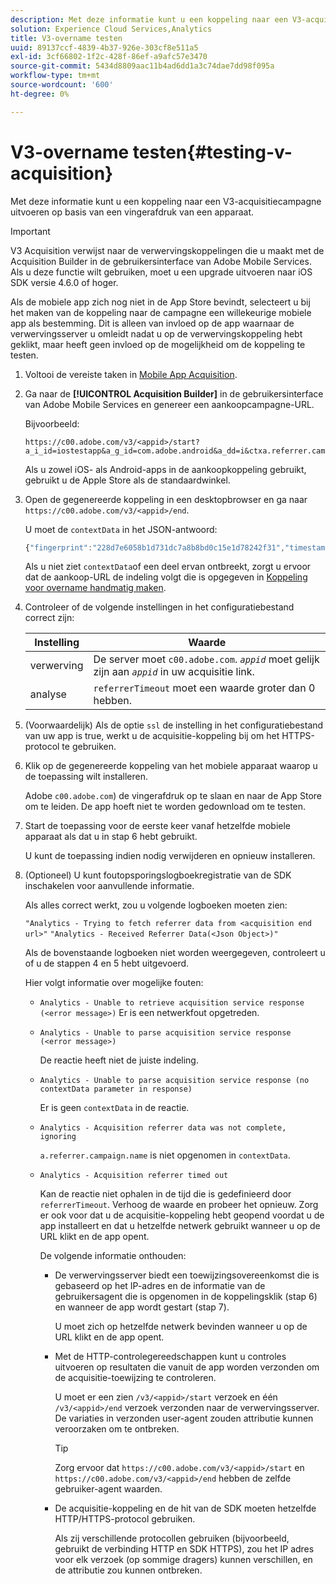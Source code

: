 ```yaml
---
description: Met deze informatie kunt u een koppeling naar een V3-acquisitiecampagne uitvoeren op basis van een vingerafdruk van een apparaat.
solution: Experience Cloud Services,Analytics
title: V3-overname testen
uuid: 89137ccf-4839-4b37-926e-303cf8e511a5
exl-id: 3cf66802-1f2c-428f-86ef-a9afc57e3470
source-git-commit: 5434d8809aac11b4ad6dd1a3c74dae7dd98f095a
workflow-type: tm+mt
source-wordcount: '600'
ht-degree: 0%

---
```


# V3-overname testen{#testing-v-acquisition}

Met deze informatie kunt u een koppeling naar een V3-acquisitiecampagne uitvoeren op basis van een vingerafdruk van een apparaat.

>[!IMPORTANT]
>
>V3 Acquisition verwijst naar de verwervingskoppelingen die u maakt met de Acquisition Builder in de gebruikersinterface van Adobe Mobile Services. Als u deze functie wilt gebruiken, moet u een upgrade uitvoeren naar iOS SDK versie 4.6.0 of hoger.

Als de mobiele app zich nog niet in de App Store bevindt, selecteert u bij het maken van de koppeling naar de campagne een willekeurige mobiele app als bestemming. Dit is alleen van invloed op de app waarnaar de verwervingsserver u omleidt nadat u op de verwervingskoppeling hebt geklikt, maar heeft geen invloed op de mogelijkheid om de koppeling te testen.

1. Voltooi de vereiste taken in [Mobile App Acquisition](/help/ios/acquisition-main/acquisition.md).
1. Ga naar de **[!UICONTROL Acquisition Builder]** in de gebruikersinterface van Adobe Mobile Services en genereer een aankoopcampagne-URL.

   Bijvoorbeeld:

   ```
   https://c00.adobe.com/v3/<appid>/start?a_i_id=iostestapp&a_g_id=com.adobe.android&a_dd=i&ctxa.referrer.campaign.name=name&ctxa.referrer.campaign.trackingcode=trackingcode
   ```


   Als u zowel iOS- als Android-apps in de aankoopkoppeling gebruikt, gebruikt u de Apple Store als de standaardwinkel.
1. Open de gegenereerde koppeling in een desktopbrowser en ga naar `https://c00.adobe.com/v3/<appid>/end`.

   U moet de `contextData` in het JSON-antwoord:

   ```js
   {"fingerprint":"228d7e6058b1d731dc7a8b8bd0c15e1d78242f31","timestamp":1457989293,"appguid":"","contextData":{"a.referrer.campaign.name":"name","a.referrer.campaign.trackingcode":"trackingcode"}}.
   ```

   Als u niet ziet `contextData`of een deel ervan ontbreekt, zorgt u ervoor dat de aankoop-URL de indeling volgt die is opgegeven in [Koppeling voor overname handmatig maken](/help/using/acquisition-main/c-marketing-links-builder/acquisition-link-manual.md).
1. Controleer of de volgende instellingen in het configuratiebestand correct zijn:

   | Instelling | Waarde |
   |--- |--- |
   | verwerving | De server moet  `c00.adobe.com`. *`appid`* moet gelijk zijn aan *`appid`* in uw acquisitie link. |
   | analyse | `referrerTimeout` moet een waarde groter dan 0 hebben. |


1. (Voorwaardelijk) Als de optie `ssl` de instelling in het configuratiebestand van uw app is true, werkt u de acquisitie-koppeling bij om het HTTPS-protocol te gebruiken.
1. Klik op de gegenereerde koppeling van het mobiele apparaat waarop u de toepassing wilt installeren.

   Adobe `c00.adobe.com`) de vingerafdruk op te slaan en naar de App Store om te leiden. De app hoeft niet te worden gedownload om te testen.
1. Start de toepassing voor de eerste keer vanaf hetzelfde mobiele apparaat als dat u in stap 6 hebt gebruikt.

   U kunt de toepassing indien nodig verwijderen en opnieuw installeren.
1. (Optioneel) U kunt foutopsporingslogboekregistratie van de SDK inschakelen voor aanvullende informatie.

   Als alles correct werkt, zou u volgende logboeken moeten zien:

   `"Analytics - Trying to fetch referrer data from <acquisition end url>"`
   `"Analytics - Received Referrer Data(<Json Object>)"`

   Als de bovenstaande logboeken niet worden weergegeven, controleert u of u de stappen 4 en 5 hebt uitgevoerd.

   Hier volgt informatie over mogelijke fouten:

   * `Analytics - Unable to retrieve acquisition service response (<error message>)`
Er is een netwerkfout opgetreden.

   * `Analytics - Unable to parse acquisition service response (<error message>)`

      De reactie heeft niet de juiste indeling.

   * `Analytics - Unable to parse acquisition service response (no contextData parameter in response)`

      Er is geen `contextData` in de reactie.

   * `Analytics - Acquisition referrer data was not complete, ignoring`

      `a.referrer.campaign.name` is niet opgenomen in `contextData`.

   * `Analytics - Acquisition referrer timed out`

      Kan de reactie niet ophalen in de tijd die is gedefinieerd door `referrerTimeout`. Verhoog de waarde en probeer het opnieuw. Zorg er ook voor dat u de acquisitie-koppeling hebt geopend voordat u de app installeert en dat u hetzelfde netwerk gebruikt wanneer u op de URL klikt en de app opent.

      De volgende informatie onthouden:

      * De verwervingsserver biedt een toewijzingsovereenkomst die is gebaseerd op het IP-adres en de informatie van de gebruikersagent die is opgenomen in de koppelingsklik (stap 6) en wanneer de app wordt gestart (stap 7).

         U moet zich op hetzelfde netwerk bevinden wanneer u op de URL klikt en de app opent.

      * Met de HTTP-controlegereedschappen kunt u controles uitvoeren op resultaten die vanuit de app worden verzonden om de acquisitie-toewijzing te controleren.

         U moet er een zien `/v3/<appid>/start` verzoek en één `/v3/<appid>/end` verzoek verzonden naar de verwervingsserver. De variaties in verzonden user-agent zouden attributie kunnen veroorzaken om te ontbreken.

         >[!TIP]
         >
         >Zorg ervoor dat `https://c00.adobe.com/v3/<appid>/start` en `https://c00.adobe.com/v3/<appid>/end` hebben de zelfde gebruiker-agent waarden.

      * De acquisitie-koppeling en de hit van de SDK moeten hetzelfde HTTP/HTTPS-protocol gebruiken.

         Als zij verschillende protocollen gebruiken (bijvoorbeeld, gebruikt de verbinding HTTP en SDK HTTPS), zou het IP adres voor elk verzoek (op sommige dragers) kunnen verschillen, en de attributie zou kunnen ontbreken.
